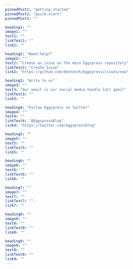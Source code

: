 ```yaml
---
pinnedPost1: "getting-started"
pinnedPost2: "quick-start"
pinnedPost3: ""

heading1: ""
image1: ""
text1: ""
linkText1: ""
link1: ""

heading2: "Need help?"
image2: ""
text2: "Create an issue on the main Eggspress repository"
linkText2: "Create Issue"
link2: "https://github.com/dentonzh/Eggspress/issues/new"

heading3: "Write to us"
image3: ""
text3: "Our email is our social media handle [at] gmail"
linkText3: ""
link3: ""

heading4: "Follow Eggspress on Twitter"
image4: ""
text4: ""
linkText4: "@EggspressBlog"
link4: "https://twitter.com/eggspressblog"

heading5: ""
image5: ""
text5: ""
linkText5: ""
link5: ""

heading6: ""
image6: ""
text6: ""
linkText6: ""
link6: ""

heading7: ""
image7: ""
text7: ""
linkText7: ""
link7: ""

heading8: ""
image8: ""
text8: ""
linkText8: ""
link8: ""

heading9: ""
image9: ""
text9: ""
linkText9: ""
link9: ""
---
```

